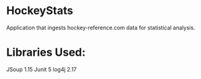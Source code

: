 # HockeyStats
Application that ingests hockey-reference.com data for statistical analysis.

# Libraries Used:
JSoup 1.15
Junit 5
log4j 2.17
